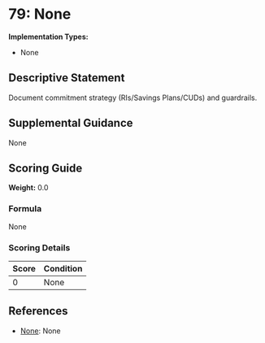 # 79: None

**Implementation Types:**
- None

## Descriptive Statement

Document commitment strategy (RIs/Savings Plans/CUDs) and guardrails.

## Supplemental Guidance

None

## Scoring Guide

**Weight:** 0.0

### Formula

None

### Scoring Details

| Score | Condition |
| ----- | --------- |
| 0 | None |

## References

- [None](None): None

